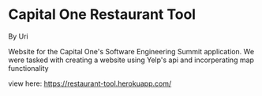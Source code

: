 # Capital One Restaurant Tool
By Uri 

Website for the Capital One's Software Engineering Summit application. We were tasked with creating a website using Yelp's api and incorperating map functionality 

view here: https://restaurant-tool.herokuapp.com/


